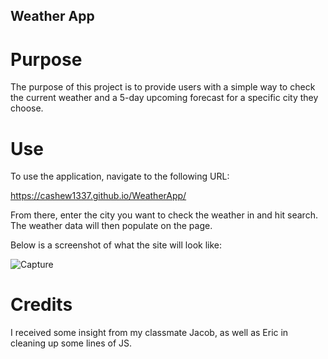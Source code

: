 ## Weather App

# Purpose

The purpose of this project is to provide users with a simple way to check the current weather and a 5-day upcoming forecast for a specific city they choose.

# Use

To use the application, navigate to the following URL:

https://cashew1337.github.io/WeatherApp/


From there, enter the city you want to check the weather in and hit search.
The weather data will then populate on the page.


Below is a screenshot of what the site will look like:


![Capture](https://user-images.githubusercontent.com/121908566/223601987-bd7c46e0-8869-48a3-83ee-e5b0ad3756d0.PNG)


# Credits

I received some insight from my classmate Jacob, as well as Eric in cleaning up some lines of JS.
